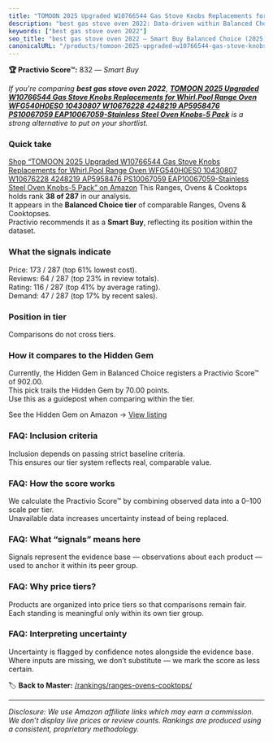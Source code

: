 ```yaml
---
title: "TOMOON 2025 Upgraded W10766544 Gas Stove Knobs Replacements for Whirl.Pool Range Oven WFG540H0ES0 10430807 W10676228 4248219 AP5958476 PS10067059 EAP10067059-Stainless Steel Oven Knobs-5 Pack"
description: "best gas stove oven 2022: Data-driven within Balanced Choice ranking using the Practivio Score™. Positioned by quality, value, demand, findability, momentum."
keywords: ["best gas stove oven 2022"]
seo_title: "best gas stove oven 2022 — Smart Buy Balanced Choice (2025)"
canonicalURL: "/products/tomoon-2025-upgraded-w10766544-gas-stove-knobs-replacements-for-whirlpool-range-oven-wfg540h0es0-10430807-w10676228-4248219-ap5958476-ps10067059-eap10067059-stainless-steel-oven-knobs-5-pack-B09QM98KM3/"
---
```


**🏆 Practivio Score™:** 832 — _Smart Buy_


*If you're comparing **best gas stove oven 2022**, **[TOMOON 2025 Upgraded W10766544 Gas Stove Knobs Replacements for Whirl.Pool Range Oven WFG540H0ES0 10430807 W10676228 4248219 AP5958476 PS10067059 EAP10067059-Stainless Steel Oven Knobs-5 Pack](https://www.amazon.com/dp/B09QM98KM3?tag=practivio-20)** is a strong alternative to put on your shortlist.*
### Quick take
[Shop “TOMOON 2025 Upgraded W10766544 Gas Stove Knobs Replacements for Whirl.Pool Range Oven WFG540H0ES0 10430807 W10676228 4248219 AP5958476 PS10067059 EAP10067059-Stainless Steel Oven Knobs-5 Pack” on Amazon](https://www.amazon.com/dp/B09QM98KM3?tag=practivio-20)
This Ranges, Ovens & Cooktops holds rank **38 of 287** in our analysis.  
It appears in the **Balanced Choice tier** of comparable Ranges, Ovens & Cooktopses.  
Practivio recommends it as a **Smart Buy**, reflecting its position within the dataset.

### What the signals indicate
Price: 173 / 287 (top 61% lowest cost).  
Reviews: 64 / 287 (top 23% in review totals).  
Rating: 116 / 287 (top 41% by average rating).  
Demand: 47 / 287 (top 17% by recent sales).

### Position in tier
Comparisons do not cross tiers.

### How it compares to the Hidden Gem
Currently, the Hidden Gem in Balanced Choice registers a Practivio Score™ of 902.00.  
This pick trails the Hidden Gem by 70.00 points.  
Use this as a guidepost when comparing within the tier.  

See the Hidden Gem on Amazon → [View listing](https://www.amazon.com/dp/B0824W5FWS?tag=practivio-20)

### FAQ: Inclusion criteria
Inclusion depends on passing strict baseline criteria.  
This ensures our tier system reflects real, comparable value.

### FAQ: How the score works
We calculate the Practivio Score™ by combining observed data into a 0–100 scale per tier.  
Unavailable data increases uncertainty instead of being replaced.

### FAQ: What “signals” means here
Signals represent the evidence base — observations about each product — used to anchor it within its peer group.

### FAQ: Why price tiers?
Products are organized into price tiers so that comparisons remain fair.  
Each standing is meaningful only within its own tier group.

### FAQ: Interpreting uncertainty
Uncertainty is flagged by confidence notes alongside the evidence base.  
Where inputs are missing, we don’t substitute — we mark the score as less certain.


🏷️ **Back to Master:** [/rankings/ranges-ovens-cooktops/](/rankings/ranges-ovens-cooktops/)

---
_Disclosure: We use Amazon affiliate links which may earn a commission. We don’t display live prices or review counts. Rankings are produced using a consistent, proprietary methodology._
